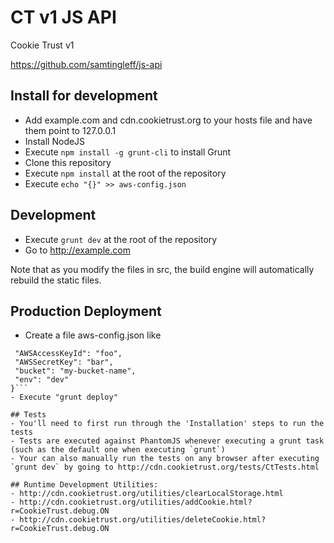CT v1 JS API
====

Cookie Trust v1

https://github.com/samtingleff/js-api

## Install for development
- Add example.com and cdn.cookietrust.org to your hosts file and have them point to 127.0.0.1
- Install NodeJS
- Execute `npm install -g grunt-cli` to install Grunt
- Clone this repository
- Execute `npm install` at the root of the repository
- Execute `echo "{}" >> aws-config.json`

## Development
- Execute `grunt dev` at the root of the repository
- Go to http://example.com

Note that as you modify the files in src, the build engine will automatically rebuild the static files.

## Production Deployment
- Create a file aws-config.json like
```{
 "AWSAccessKeyId": "foo",
 "AWSSecretKey": "bar",
 "bucket": "my-bucket-name",
 "env": "dev"
}```
- Execute "grunt deploy"

## Tests
- You'll need to first run through the 'Installation' steps to run the tests
- Tests are executed against PhantomJS whenever executing a grunt task (such as the default one when executing `grunt`)
- Your can also manually run the tests on any browser after executing `grunt dev` by going to http://cdn.cookietrust.org/tests/CtTests.html

## Runtime Development Utilities:
- http://cdn.cookietrust.org/utilities/clearLocalStorage.html
- http://cdn.cookietrust.org/utilities/addCookie.html?r=CookieTrust.debug.ON
- http://cdn.cookietrust.org/utilities/deleteCookie.html?r=CookieTrust.debug.ON

